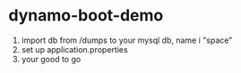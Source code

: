 # dynamo-boot-demo
1) import db from /dumps to your mysql db, name i "space"
2) set up application.properties
3) your good to go 
